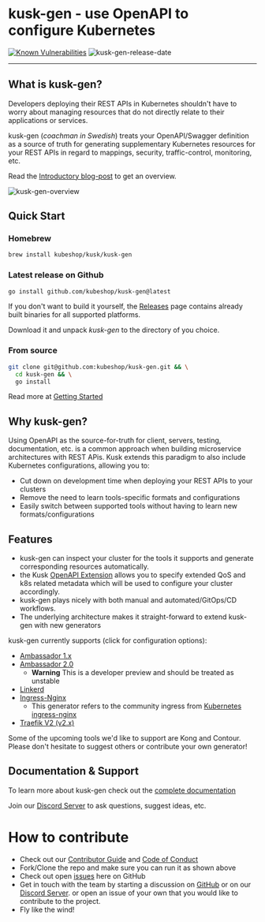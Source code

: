 # kusk-gen - use OpenAPI to configure Kubernetes

[![Known Vulnerabilities](https://snyk.io/test/github/kubeshop/kusk-gen/badge.svg)](https://snyk.io/test/github/kubeshop/kusk-gen)
![kusk-gen-release-date](https://img.shields.io/github/v/tag/kubeshop/kusk-gen)

---

## What is kusk-gen?

Developers deploying their REST APIs in Kubernetes shouldn't have to worry about managing resources that do not directly
relate to their applications or services.

kusk-gen (_coachman in Swedish_) treats your OpenAPI/Swagger definition as a source of truth for generating
supplementary Kubernetes resources for your REST APIs in regard to mappings, security, traffic-control, monitoring, etc.

Read the [Introductory blog-post](https://medium.com/kubeshop-i/hello-kusk-openapi-for-kubernetes-19be94fc1e91) to get an overview.

![kusk-gen-overview](https://user-images.githubusercontent.com/14029650/129193622-b5f06b8d-845d-4b1e-adaf-34dd7b3e0108.png)

## Quick Start

### Homebrew

```sh
brew install kubeshop/kusk/kusk-gen
```

### Latest release on Github

```sh
go install github.com/kubeshop/kusk-gen@latest
```

If you don't want to build it yourself, the [Releases](https://github.com/kubeshop/kusk-gen/releases) page contains already built binaries for all supported platforms.

Download it and unpack *kusk-gen* to the directory of you choice.

### From source

```sh
git clone git@github.com:kubeshop/kusk-gen.git && \
  cd kusk-gen && \
  go install
```

Read more at [Getting Started](https://kubeshop.github.io/kusk-gen/getting-started/)

## Why kusk-gen?

Using OpenAPI as the source-for-truth for client, servers, testing, documentation, etc. is a common approach when
building microservice architectures with REST APis. Kusk extends this paradigm to also include Kubernetes configurations,
allowing you to:

- Cut down on development time when deploying your REST APIs to your clusters
- Remove the need to learn tools-specific formats and configurations
- Easily switch between supported tools without having to learn new formats/configurations

## Features

- kusk-gen can inspect your cluster for the tools it supports and generate corresponding resources automatically.
- the Kusk [OpenAPI Extension](https://kubeshop.github.io/kusk/openapi-extension/) allows you to specify extended QoS and k8s related metadata which will be used
  to configure your cluster accordingly.
- kusk-gen plays nicely with both manual and automated/GitOps/CD workflows.
- The underlying architecture makes it straight-forward to extend kusk-gen with new generators

kusk-gen currently supports (click for configuration options):

- [Ambassador 1.x](https://kubeshop.github.io/kusk-gen/ambassador/)
- [Ambassador 2.0](https://kubeshop.github.io/kusk-gen/ambassador2/)
  - **Warning** This is a developer preview and should be treated as unstable
- [Linkerd](https://kubeshop.github.io/kusk-gen/linkerd/)
- [Ingress-Nginx](https://kubeshop.github.io/kusk-gen/ingress-nginx/)
  - This generator refers to the community ingress from [Kubernetes ingress-nginx](https://github.com/kubernetes/ingress-nginx/)
- [Traefik V2 (v2.x)](https://kubeshop.github.io/kusk-gen/traefik/)

Some of the upcoming tools we'd like to support are Kong and Contour. Please don't hesitate to
suggest others or contribute your own generator!

## Documentation & Support

To learn more about kusk-gen check out the [complete documentation](https://kubeshop.github.io/kusk-gen/)

Join our [Discord Server](https://discord.gg/uNuhy6GDyn) to ask questions, suggest ideas, etc.

# How to contribute

- Check out our [Contributor Guide](https://github.com/kubeshop/.github/blob/main/CONTRIBUTING.md) and
  [Code of Conduct](https://github.com/kubeshop/.github/blob/main/CODE_OF_CONDUCT.md)
- Fork/Clone the repo and make sure you can run it as shown above
- Check out open [issues](https://github.com/kubeshop/kusk-gen/issues) here on GitHub
- Get in touch with the team by starting a discussion on [GitHub](https://github.com/kubeshop/kusk-gen/discussions) or on our [Discord Server](https://discord.gg/uNuhy6GDyn).
  or open an issue of your own that you would like to contribute to the project.
- Fly like the wind!
